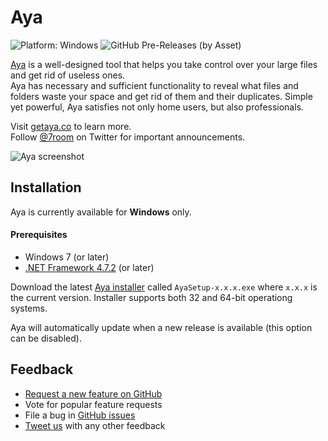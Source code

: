 # Aya
![Platform: Windows](https://img.shields.io/badge/platform-windows-brightgreen.svg)
![GitHub Pre-Releases (by Asset)](https://img.shields.io/github/downloads-pre/7room/aya/latest/AyaSetup-0.9.2.exe.svg?label=downloads)

[Aya](https://getaya.co) is a well-designed tool that helps you take control over your large files and get rid of useless ones.  
Aya has necessary and sufficient functionality to reveal what files and folders waste your space and get rid of them and their duplicates. Simple yet powerful, Aya satisfies not only home users, but also professionals.

Visit [getaya.co](https://getaya.co) to learn more.  
Follow [@7room](https://twitter.com/7room) on Twitter for important announcements.

![Aya screenshot](https://user-images.githubusercontent.com/2874236/53017360-d665a080-3460-11e9-9997-e4a7f28faed1.png)

## Installation
Aya is currently available for **Windows** only.

#### Prerequisites
* Windows 7 (or later)
* [.NET Framework 4.7.2](https://dotnet.microsoft.com/download/dotnet-framework-runtime) (or later)

Download the latest [Aya installer](https://github.com/7room/aya/releases/latest) called `AyaSetup-x.x.x.exe` where `x.x.x` is the current version.
Installer supports both 32 and 64-bit operationg systems.

Aya will automatically update when a new release is available (this option can be disabled).

<!-- Using Chocolatey? Run cinst Aya to install the latest version of Aya. -->

## Feedback
* [Request a new feature on GitHub](CONTRIBUTING.md)
* Vote for popular feature requests
* File a bug in [GitHub issues](https://github.com/7room/aya/issues)
* [Tweet us](https://twitter.com/7room) with any other feedback
